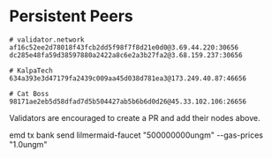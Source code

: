 # Persistent Peers

```
# validator.network
af16c52ee2d78018f43fcb2dd5f98f7f8d21e0d0@3.69.44.220:30656
dc285e48fa59d38597880a2422a8c6e2a3b27fa2@3.68.159.237:30656

# KalpaTech
634a393e3d47179fa2439c009aa45d038d781ea3@173.249.40.87:46656

# Cat Boss
98171ae2eb5d58dfad7d5b504427ab5b6b6d0d26@45.33.102.106:26656
```

Validators are encouraged to create a PR and add their nodes above.


emd tx bank send lilmermaid-faucet <your-validator> "500000000ungm" --gas-prices "1.0ungm"
